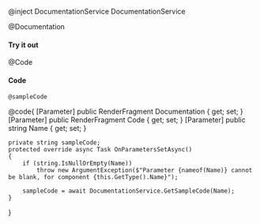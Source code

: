 ﻿@inject DocumentationService DocumentationService

@Documentation
<h4>Try it out</h4>
@Code
<br />
<h4>Code</h4>
<pre><code class="razor">@sampleCode</code></pre>

@code{
    [Parameter] public RenderFragment Documentation { get; set; }
    [Parameter] public RenderFragment Code { get; set; }
    [Parameter] public string Name { get; set; }

    private string sampleCode;
    protected override async Task OnParametersSetAsync()
    {
        if (string.IsNullOrEmpty(Name))
            throw new ArgumentException($"Parameter {nameof(Name)} cannot be blank, for component {this.GetType().Name}");

        sampleCode = await DocumentationService.GetSampleCode(Name);
    }
}